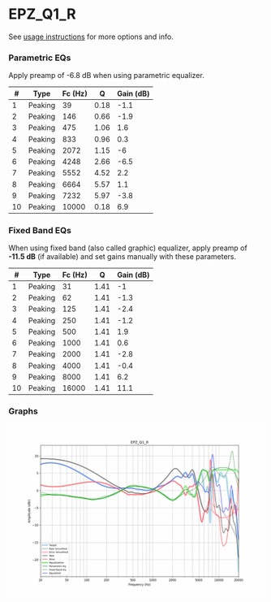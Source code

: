 # EPZ_Q1_R
See [usage instructions](https://github.com/jaakkopasanen/AutoEq#usage) for more options and info.

### Parametric EQs
Apply preamp of -6.8 dB when using parametric equalizer.

|   # | Type    |   Fc (Hz) |    Q |   Gain (dB) |
|-----|---------|-----------|------|-------------|
|   1 | Peaking |        39 | 0.18 |        -1.1 |
|   2 | Peaking |       146 | 0.66 |        -1.9 |
|   3 | Peaking |       475 | 1.06 |         1.6 |
|   4 | Peaking |       833 | 0.96 |         0.3 |
|   5 | Peaking |      2072 | 1.15 |        -6   |
|   6 | Peaking |      4248 | 2.66 |        -6.5 |
|   7 | Peaking |      5552 | 4.52 |         2.2 |
|   8 | Peaking |      6664 | 5.57 |         1.1 |
|   9 | Peaking |      7232 | 5.97 |        -3.8 |
|  10 | Peaking |     10000 | 0.18 |         6.9 |

### Fixed Band EQs
When using fixed band (also called graphic) equalizer, apply preamp of **-11.5 dB** (if available) and set gains manually with these parameters.

|   # | Type    |   Fc (Hz) |    Q |   Gain (dB) |
|-----|---------|-----------|------|-------------|
|   1 | Peaking |        31 | 1.41 |        -1   |
|   2 | Peaking |        62 | 1.41 |        -1.3 |
|   3 | Peaking |       125 | 1.41 |        -2.4 |
|   4 | Peaking |       250 | 1.41 |        -1.2 |
|   5 | Peaking |       500 | 1.41 |         1.9 |
|   6 | Peaking |      1000 | 1.41 |         0.6 |
|   7 | Peaking |      2000 | 1.41 |        -2.8 |
|   8 | Peaking |      4000 | 1.41 |        -0.4 |
|   9 | Peaking |      8000 | 1.41 |         6.2 |
|  10 | Peaking |     16000 | 1.41 |        11.1 |

### Graphs
![](./EPZ_Q1_R.png)
